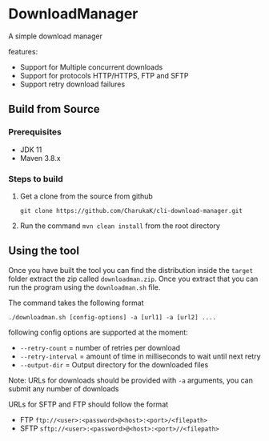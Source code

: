 # DownloadManager

A simple download manager

features:
- Support for Multiple concurrent downloads
- Support for protocols HTTP/HTTPS, FTP and SFTP
- Support retry download failures

## Build from Source

### Prerequisites
- JDK 11
- Maven 3.8.x

### Steps to build
1. Get a clone from the source from github
    ```shell
   git clone https://github.com/CharukaK/cli-download-manager.git 
   ```
2. Run the command `mvn clean install` from the root directory


## Using the tool
Once you have built the tool you can find the distribution inside the `target` folder extract the zip called `downloadman.zip`. Once you extract that you can run the program using the `downloadman.sh` file.

The command takes the following format
```shell
./downloadman.sh [config-options] -a [url1] -a [url2] ....
```

following config options are supported at the moment:
- `--retry-count` = number of retries per download
- `--retry-interval` = amount of time in milliseconds to wait until next retry
- `--output-dir` = Output directory for the downloaded files

Note: URLs for downloads should be provided with `-a` arguments, you can submit any number of downloads

URLs for SFTP and FTP should follow the format

- FTP
   `ftp://<user>:<password>@<host>:<port>/<filepath>`
- SFTP
  `sftp://<user>:<password>@<host>:<port>//<filepath>`

